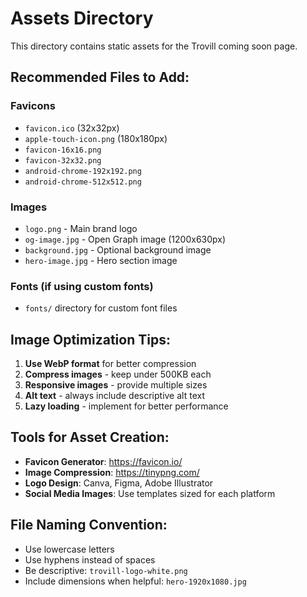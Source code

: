 # Assets Directory

This directory contains static assets for the Trovill coming soon page.

## Recommended Files to Add:

### Favicons
- `favicon.ico` (32x32px)
- `apple-touch-icon.png` (180x180px)
- `favicon-16x16.png`
- `favicon-32x32.png`
- `android-chrome-192x192.png`
- `android-chrome-512x512.png`

### Images
- `logo.png` - Main brand logo
- `og-image.jpg` - Open Graph image (1200x630px)
- `background.jpg` - Optional background image
- `hero-image.jpg` - Hero section image

### Fonts (if using custom fonts)
- `fonts/` directory for custom font files

## Image Optimization Tips:

1. **Use WebP format** for better compression
2. **Compress images** - keep under 500KB each
3. **Responsive images** - provide multiple sizes
4. **Alt text** - always include descriptive alt text
5. **Lazy loading** - implement for better performance

## Tools for Asset Creation:

- **Favicon Generator**: https://favicon.io/
- **Image Compression**: https://tinypng.com/
- **Logo Design**: Canva, Figma, Adobe Illustrator
- **Social Media Images**: Use templates sized for each platform

## File Naming Convention:

- Use lowercase letters
- Use hyphens instead of spaces
- Be descriptive: `trovill-logo-white.png`
- Include dimensions when helpful: `hero-1920x1080.jpg`